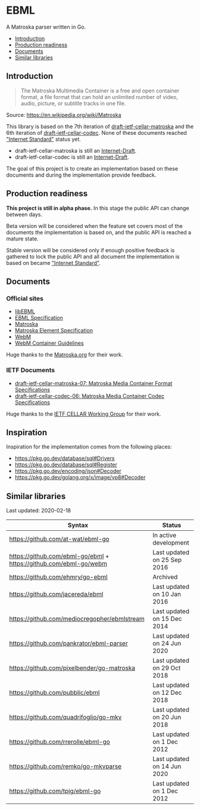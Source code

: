 # EBML

A Matroska parser written in Go.

- [Introduction](#introduction)
- [Production readiness](#production-readiness)
- [Documents](#documents)
- [Similar libraries](#similar-libraries)

## Introduction

> The Matroska Multimedia Container is a free and open container format, a file format that can hold an unlimited number of video, audio, picture, or subtitle tracks in one file.

Source: https://en.wikipedia.org/wiki/Matroska

This library is based on the 7th iteration of [draft-ietf-cellar-matroska][draft-ietf-cellar-matroska-07] and the 6th iteration of [draft-ietf-cellar-codec][draft-ietf-cellar-codec-06]. None of these documents reached ["Internet Standard"](https://tools.ietf.org/html/rfc2026#section-4.1.3) status yet.

- draft-ietf-cellar-matroska is still an [Internet-Draft](https://tools.ietf.org/html/rfc2026#section-2.2).
- draft-ietf-cellar-codec is still an [Internet-Draft](https://tools.ietf.org/html/rfc2026#section-2.2).

The goal of this project is to create an implementation based on these documents and during the implementation provide feedback.

## Production readiness

**This project is still in alpha phase.** In this stage the public API can change between days.

Beta version will be considered when the feature set covers most of the documents the implementation is based on, and the public API is reached a mature state.

Stable version will be considered only if enough positive feedback is gathered to lock the public API and all document the implementation is based on became ["Internet Standard"](https://tools.ietf.org/html/rfc2026#section-4.1.3).

## Documents

### Official sites

- [libEBML](http://matroska-org.github.io/libebml/)
- [EBML Specification](https://matroska-org.github.io/libebml/specs.html)
- [Matroska](https://www.matroska.org/index.html)
- [Matroska Element Specification](https://matroska.org/technical/elements.html)
- [WebM](https://www.webmproject.org/)
- [WebM Container Guidelines](https://www.webmproject.org/docs/container/)

Huge thanks to the [Matroska.org](https://www.matroska.org/) for their work.

### IETF Documents

- [draft-ietf-cellar-matroska-07: Matroska Media Container Format Specifications][draft-ietf-cellar-matroska-07]
- [draft-ietf-cellar-codec-06: Matroska Media Container Codec Specifications][draft-ietf-cellar-codec-06]

Huge thanks to the [IETF CELLAR Working Group](https://datatracker.ietf.org/wg/cellar/charter/) for their work.

## Inspiration

Inspiration for the implementation comes from the following places:

- https://pkg.go.dev/database/sql#Drivers
- https://pkg.go.dev/database/sql#Register
- https://pkg.go.dev/encoding/json#Decoder
- https://pkg.go.dev/golang.org/x/image/vp8#Decoder

## Similar libraries

Last updated: 2020-02-18

| Syntax      | Status      |
| ----------- | ----------- |
| https://github.com/at-wat/ebml-go | In active development |
| https://github.com/ebml-go/ebml + https://github.com/ebml-go/webm | Last updated on 25 Sep 2016 |
| https://github.com/ehmry/go-ebml | Archived |
| https://github.com/jacereda/ebml | Last updated on 10 Jan 2016 |
| https://github.com/mediocregopher/ebmlstream | Last updated on 15 Dec 2014 |
| https://github.com/pankrator/ebml-parser | Last updated on 24 Jun 2020 |
| https://github.com/pixelbender/go-matroska | Last updated on 29 Oct 2018 |
| https://github.com/pubblic/ebml | Last updated on 12 Dec 2018 |
| https://github.com/quadrifoglio/go-mkv | Last updated on 20 Jun 2018 |
| https://github.com/rrerolle/ebml-go | Last updated on 1 Dec 2012 |
| https://github.com/remko/go-mkvparse | Last updated on 14 Jun 2020 |
| https://github.com/tpjg/ebml-go | Last updated on 1 Dec 2012 |

[draft-ietf-cellar-matroska-07]: https://www.ietf.org/archive/id/draft-ietf-cellar-matroska-07.html
[draft-ietf-cellar-codec-06]: https://www.ietf.org/archive/id/draft-ietf-cellar-codec-06.html
